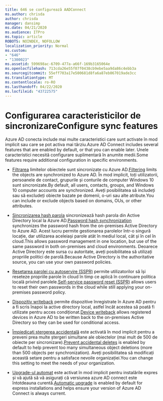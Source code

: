 ```yaml
---
title: 646 se configurează AADConnect
ms.author: chrisda
author: chrisda
manager: dansimp
ms.date: 04/21/2020
ms.audience: ITPro
ms.topic: article
ROBOTS: NOINDEX, NOFOLLOW
localization_priority: Normal
ms.custom:
- "646"
- "1300023"
ms.assetid: 599698ac-6709-477a-a66f-169b3165064e
ms.openlocfilehash: 713cda26e55f07f0438cb9ebe5aa9da86c4ebb3a
ms.sourcegitcommit: 55eff703a17e500681d8fa6a87eb067019ade3cc
ms.translationtype: MT
ms.contentlocale: ro-RO
ms.lasthandoff: 04/22/2020
ms.locfileid: "43722575"
---
```

# <a name="configure-sync-features"></a><span data-ttu-id="769f8-102">Configurarea caracteristicilor de sincronizare</span><span class="sxs-lookup"><span data-stu-id="769f8-102">Configure sync features</span></span>

<span data-ttu-id="769f8-103">Azure AD conecta include mai multe caracteristici care sunt activate în mod implicit sau care se pot activa mai târziu.</span><span class="sxs-lookup"><span data-stu-id="769f8-103">Azure AD Connect includes several features that are enabled by default, or that you can enable later.</span></span> <span data-ttu-id="769f8-104">Unele caracteristici necesită configurare suplimentară în anumite medii.</span><span class="sxs-lookup"><span data-stu-id="769f8-104">Some features require additional configuration in specific environments.</span></span>

- <span data-ttu-id="769f8-105">[Filtrarea](https://docs.microsoft.com/azure/active-directory/connect/active-directory-aadconnectsync-configure-filtering) limitelor obiectele sunt sincronizate cu Azure AD.</span><span class="sxs-lookup"><span data-stu-id="769f8-105">[Filtering](https://docs.microsoft.com/azure/active-directory/connect/active-directory-aadconnectsync-configure-filtering) limits the objects are synchronized to Azure AD.</span></span> <span data-ttu-id="769f8-106">În mod implicit, toți utilizatorii, persoanele de contact, grupurile și conturile de computer Windows 10 sunt sincronizate.</span><span class="sxs-lookup"><span data-stu-id="769f8-106">By default, all users, contacts, groups, and Windows 10 computer accounts are synchronized.</span></span> <span data-ttu-id="769f8-107">Aveți posibilitatea să includeți sau să excludeți obiecte bazate pe domenii, o-uri sau alte atribute.</span><span class="sxs-lookup"><span data-stu-id="769f8-107">You can include or exclude objects based on domains, OUs, or other attributes.</span></span>

- <span data-ttu-id="769f8-108">[Sincronizarea hash parola](https://docs.microsoft.com/azure/active-directory/connect/active-directory-aadconnectsync-implement-password-hash-synchronization) sincronizează hash parola din Active Directory local la Azure AD.</span><span class="sxs-lookup"><span data-stu-id="769f8-108">[Password hash synchronization](https://docs.microsoft.com/azure/active-directory/connect/active-directory-aadconnectsync-implement-password-hash-synchronization) synchronizes the password hash from the on-premises Active Directory to Azure AD.</span></span> <span data-ttu-id="769f8-109">Acest lucru permite gestionarea parolelor într-o singură locație, dar utilizarea aceleiași parole atât în mediul local, cât și în cel în cloud.</span><span class="sxs-lookup"><span data-stu-id="769f8-109">This allows password management in one location, but use of the same password in both on-premises and cloud environments.</span></span> <span data-ttu-id="769f8-110">Deoarece Active Directory este sursa cu autoritate, aveți posibilitatea să utilizați propriile politici de parolă.</span><span class="sxs-lookup"><span data-stu-id="769f8-110">Because Active Directory is the authoritative source, you can use your own password policies.</span></span>

- <span data-ttu-id="769f8-111">[Resetarea parolei cu autoservire (SSPR)](https://docs.microsoft.com/azure/active-directory/authentication/quickstart-sspr) permite utilizatorilor să își reseteze propriile parole în cloud în timp ce aplică în continuare politica locală privind parolele.</span><span class="sxs-lookup"><span data-stu-id="769f8-111">[Self-service password reset (SSPR)](https://docs.microsoft.com/azure/active-directory/authentication/quickstart-sspr) allows users to reset their own passwords in the cloud while still applying your on-premises password policy.</span></span>

- <span data-ttu-id="769f8-112">[Dispozitiv writeback](https://docs.microsoft.com/azure/active-directory/connect/active-directory-aadconnect-feature-device-writeback) permite dispozitive înregistrate în Azure AD pentru a fi scris înapoi la active directory local, astfel încât acestea să poată fi utilizate pentru acces condiționat.</span><span class="sxs-lookup"><span data-stu-id="769f8-112">[Device writeback](https://docs.microsoft.com/azure/active-directory/connect/active-directory-aadconnect-feature-device-writeback) allows registered devices in Azure AD to be written back to the on-premises Active Directory so they can be used for conditional access.</span></span>

- <span data-ttu-id="769f8-113">[Împiedicați ștergerea accidentală](https://docs.microsoft.com/azure/active-directory/connect/active-directory-aadconnectsync-feature-prevent-accidental-deletes) este activată în mod implicit pentru a preveni prea multe ștergeri simultane ale obiectelor (mai mult de 500 de obiecte per sincronizare).</span><span class="sxs-lookup"><span data-stu-id="769f8-113">[Prevent accidental deletes](https://docs.microsoft.com/azure/active-directory/connect/active-directory-aadconnectsync-feature-prevent-accidental-deletes) is enabled by default to help prevent too many simultaneous object deletions (more than 500 objects per synchronization).</span></span> <span data-ttu-id="769f8-114">Aveți posibilitatea să modificați această setare pentru a satisface nevoile organizației.</span><span class="sxs-lookup"><span data-stu-id="769f8-114">You can change this setting to meet the needs of your organization.</span></span>

- <span data-ttu-id="769f8-115">[Upgrade-ul automat](https://docs.microsoft.com/azure/active-directory/connect/active-directory-aadconnect-feature-automatic-upgrade) este activat în mod implicit pentru instalările expres și vă ajută să vă asigurați că versiunea azure AD connect este întotdeauna curentă.</span><span class="sxs-lookup"><span data-stu-id="769f8-115">[Automatic upgrade](https://docs.microsoft.com/azure/active-directory/connect/active-directory-aadconnect-feature-automatic-upgrade) is enabled by default for express installations and helps ensure your version of Azure AD Connect is always current.</span></span>
